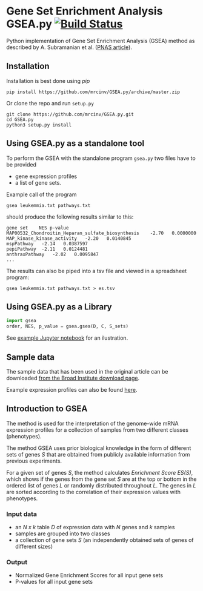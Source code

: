 # Gene Set Enrichment Analysis GSEA.py [![Build Status](https://travis-ci.org/mrcinv/GSEA.py.svg?branch=master)](https://travis-ci.org/mrcinv/GSEA.py)

Python implementation of Gene Set Enrichment Analysis (GSEA) method as
described by A. Subramanian et al. ([PNAS article](http://www.pnas.org/content/102/43/15545.abstract)).


## Installation

Installation is best done using *pip*

```
pip install https://github.com/mrcinv/GSEA.py/archive/master.zip
```

Or clone the repo and run `setup.py`

```
git clone https://github.com/mrcinv/GSEA.py.git
cd GSEA.py
python3 setup.py install
```

## Using GSEA.py as a standalone tool
To perform the GSEA with the standalone program `gsea.py` two
files have to be provided
 - gene expression profiles
 - a list of gene sets.

 
Example call of the program
```
gsea leukemmia.txt pathways.txt
```

should produce the following results similar to this:

```
gene set	NES	p-value
MAP00532_Chondroitin_Heparan_sulfate_biosynthesis	 -2.70	 0.0000000
MAP_kinase_kinase_activity	 -2.20	 0.0140845
mspPathway	 -2.14	 0.0387597
pepiPathway	 -2.11	 0.0124481
anthraxPathway	 -2.02	 0.0095847
...
```

The results can also be piped into a tsv file and viewed in a spreadsheet program:

```
gsea leukemmia.txt pathways.txt > es.tsv
```

## Using GSEA.py as a Library

``` python
import gsea
order, NES, p_value = gsea.gsea(D, C, S_sets)
```
See [example Jupyter notebook](Leukemia.ipynb) for an ilustration.
## Sample data

The sample data that has been used in the original article 
can be downloaded [from the Broad Institute download page](http://software.broadinstitute.org/gsea/downloads.jsp).

Example expression profiles can also be found [here](https://github.com/ramhiser/datamicroarray/wiki/Golub-(1999)). 

## Introduction to GSEA
The method is used for the interpretation of the genome-wide mRNA expression
profiles for a collection of samples from two different classes (phenotypes).

The method GSEA uses prior biological knowledge in the form of
different sets of genes *S* that are obtained from publicly available information
from previous experiments.

For a given set of genes *S*, the method calculates *Enrichment Score ES(S)*,
which shows if the genes from the gene set *S* are at the top or bottom in the
ordered list of genes *L* or randomly distributed throughout *L*.
The genes in *L*
are sorted according to the correlation of their expression values with phenotypes.


### Input data

 - an *N x k* table *D* of expression data with *N* genes and *k* samples
 - samples are grouped into two classes
 - a collection of gene sets *S* (an independently obtained sets of genes of different sizes)

### Output 

 - Normalized Gene Enrichment Scores for all input gene sets
 - P-values for all input gene sets
